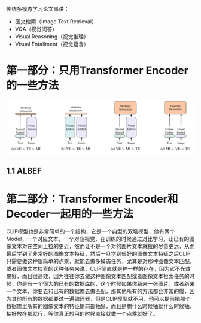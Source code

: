 传统多模态学习论文串讲：
- 图文检索（Image Text Retrieval）
- VQA（视觉问答）
- Visual Reasoning（视觉推理）
- Visual Entailment（视觉蕴含）

# 第一部分：只用Transformer Encoder的一些方法

![Figure1](../images/MML论文串讲_Figure1.png)

## 1.1 ALBEF



# 第二部分：Transformer Encoder和Decoder一起用的一些方法

CLIP模型也是非常简单的一个结构，它是一个典型的双塔模型，他有两个Model，一个对应文本，一个对应视觉，在训练的时候通过对比学习，让已有的图像文本对在空间上拉的更近，然而让不是一个对的图片文本就拉的尽量更远，从而最后学到了非常好的图像文本特征，然后一旦学到很好的图像文本特征之后CLIP只需要做这种很简单的点乘，就能去做多模态任务，尤其是对那种图像文本匹配，或者图像文本检索的这种任务来说，CLIP简直就是神一样的存在，因为它不光效果好，而且很高效，因为往往你去做这种图像文本匹配或者图像文本检索任务的时候，你是有一个很大的已有的数据库的，这个时候如果你新来一张图片，或者新来一个文本，你要去和已有的数据库去做匹配，那其他所有的方法都会非常的慢，因为其他所有的数据都要过一遍编码器，但是CLIP模型就不用，他可以提前把那个数据库里所有的图像文本的特征提前都抽好，而且是想什么时候抽就什么时候抽，抽好放在那就行，等你真正想用的时候直接就做一个点乘就好了。